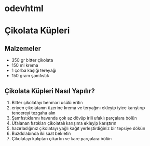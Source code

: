 # odevhtml
<!DOCTYPE html>
<html lang="en">
<head>
    <meta charset="UTF-8">
    <meta name="viewport" content="width=device-width, initial-scale=1.0">
    <title>Document</title>
</head>
<body>
    <h1>Çikolata Küpleri</h1>
    <h2>Malzemeler</h2>
    <ul>
        <li>350 gr bitter çikolata</li>
        <li>150 ml krema</li>
        <li>1 çorba kaşığı tereyağı</li>
        <li>150 gram şamfıstık</li>
    </ul>
     <h2>Çikolata Küpleri Nasıl Yapılır?</h2>
     <ol>
        <li>Bitter çikolatayı benmari usülü eritin </li>
        <li>eriyen çikolatanın üzerine krema ve teryağını ekleyip iyice karıştırıp tencereyi tezgaha alın</li>
        <li>Şamfıstıklarını havanda çok az dövüp irili ufaklı parçalara bölün</li>
        <li>Ufalanan fıstıkları çikolatalı karışıma ekleyip karıştırın</li>
        <li>hazırladığınız çikolatayı yağlı kağıt yerleştirdiğiniz bir tepsiye dökün </li>
        <li>Buzdolabında iki saat bekletin</li>
        <li>Çikolatayı kalıptan çıkartın ve kare parçalara bölün</li>
     </ol>




</body>
</html>
